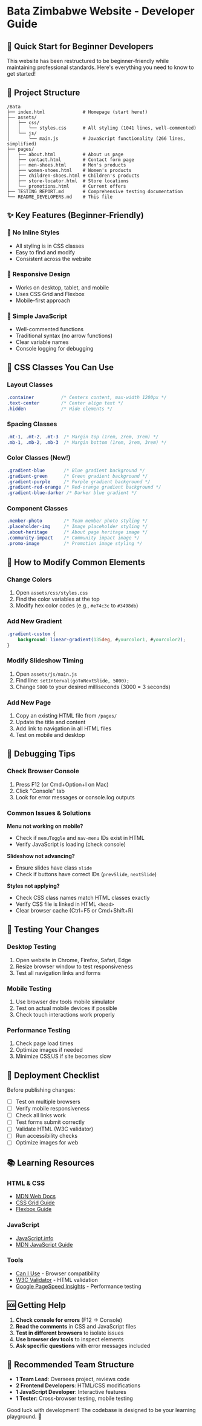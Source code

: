 # Bata Zimbabwe Website - Developer Guide

## 🚀 Quick Start for Beginner Developers

This website has been restructured to be beginner-friendly while maintaining professional standards. Here's everything you need to know to get started!

## 📁 Project Structure

```
/Bata
├── index.html              # Homepage (start here!)
├── assets/
│   ├── css/
│   │   └── styles.css      # All styling (1041 lines, well-commented)
│   └── js/
│       └── main.js         # JavaScript functionality (266 lines, simplified)
├── pages/
│   ├── about.html          # About us page
│   ├── contact.html        # Contact form page
│   ├── men-shoes.html      # Men's products
│   ├── women-shoes.html    # Women's products
│   ├── children-shoes.html # Children's products
│   ├── store-locator.html  # Store locations
│   └── promotions.html     # Current offers
├── TESTING_REPORT.md       # Comprehensive testing documentation
└── README_DEVELOPERS.md    # This file
```

## ✨ Key Features (Beginner-Friendly)

### 🎯 **No Inline Styles**
- All styling is in CSS classes
- Easy to find and modify
- Consistent across the website

### 📱 **Responsive Design**
- Works on desktop, tablet, and mobile
- Uses CSS Grid and Flexbox
- Mobile-first approach

### 🔧 **Simple JavaScript**
- Well-commented functions
- Traditional syntax (no arrow functions)
- Clear variable names
- Console logging for debugging

## 🎨 CSS Classes You Can Use

### Layout Classes
```css
.container          /* Centers content, max-width 1200px */
.text-center        /* Center align text */
.hidden             /* Hide elements */
```

### Spacing Classes
```css
.mt-1, .mt-2, .mt-3  /* Margin top (1rem, 2rem, 3rem) */
.mb-1, .mb-2, .mb-3  /* Margin bottom (1rem, 2rem, 3rem) */
```

### Color Classes (New!)
```css
.gradient-blue       /* Blue gradient background */
.gradient-green      /* Green gradient background */
.gradient-purple     /* Purple gradient background */
.gradient-red-orange /* Red-orange gradient background */
.gradient-blue-darker /* Darker blue gradient */
```

### Component Classes
```css
.member-photo        /* Team member photo styling */
.placeholder-img     /* Image placeholder styling */
.about-heritage      /* About page heritage image */
.community-impact    /* Community impact image */
.promo-image         /* Promotion image styling */
```

## 🔧 How to Modify Common Elements

### Change Colors
1. Open `assets/css/styles.css`
2. Find the color variables at the top
3. Modify hex color codes (e.g., `#e74c3c` to `#3498db`)

### Add New Gradient
```css
.gradient-custom {
    background: linear-gradient(135deg, #yourcolor1, #yourcolor2);
}
```

### Modify Slideshow Timing
1. Open `assets/js/main.js`
2. Find line: `setInterval(goToNextSlide, 5000);`
3. Change `5000` to your desired milliseconds (3000 = 3 seconds)

### Add New Page
1. Copy an existing HTML file from `/pages/`
2. Update the title and content
3. Add link to navigation in all HTML files
4. Test on mobile and desktop

## 🐛 Debugging Tips

### Check Browser Console
1. Press F12 (or Cmd+Option+I on Mac)
2. Click "Console" tab
3. Look for error messages or console.log outputs

### Common Issues & Solutions

**Menu not working on mobile?**
- Check if `menuToggle` and `nav-menu` IDs exist in HTML
- Verify JavaScript is loading (check console)

**Slideshow not advancing?**
- Ensure slides have class `slide`
- Check if buttons have correct IDs (`prevSlide`, `nextSlide`)

**Styles not applying?**
- Check CSS class names match HTML classes exactly
- Verify CSS file is linked in HTML `<head>`
- Clear browser cache (Ctrl+F5 or Cmd+Shift+R)

## 📱 Testing Your Changes

### Desktop Testing
1. Open website in Chrome, Firefox, Safari, Edge
2. Resize browser window to test responsiveness
3. Test all navigation links and forms

### Mobile Testing
1. Use browser dev tools mobile simulator
2. Test on actual mobile devices if possible
3. Check touch interactions work properly

### Performance Testing
1. Check page load times
2. Optimize images if needed
3. Minimize CSS/JS if site becomes slow

## 🚀 Deployment Checklist

Before publishing changes:
- [ ] Test on multiple browsers
- [ ] Verify mobile responsiveness
- [ ] Check all links work
- [ ] Test forms submit correctly
- [ ] Validate HTML (W3C validator)
- [ ] Run accessibility checks
- [ ] Optimize images for web

## 📚 Learning Resources

### HTML & CSS
- [MDN Web Docs](https://developer.mozilla.org/en-US/docs/Web/HTML)
- [CSS Grid Guide](https://css-tricks.com/snippets/css/complete-guide-grid/)
- [Flexbox Guide](https://css-tricks.com/snippets/css/a-guide-to-flexbox/)

### JavaScript
- [JavaScript.info](https://javascript.info/)
- [MDN JavaScript Guide](https://developer.mozilla.org/en-US/docs/Web/JavaScript/Guide)

### Tools
- [Can I Use](https://caniuse.com/) - Browser compatibility
- [W3C Validator](https://validator.w3.org/) - HTML validation
- [Google PageSpeed Insights](https://pagespeed.web.dev/) - Performance testing

## 🆘 Getting Help

1. **Check console for errors** (F12 → Console)
2. **Read the comments** in CSS and JavaScript files
3. **Test in different browsers** to isolate issues
4. **Use browser dev tools** to inspect elements
5. **Ask specific questions** with error messages included

## 🎯 Recommended Team Structure

- **1 Team Lead**: Oversees project, reviews code
- **2 Frontend Developers**: HTML/CSS modifications
- **1 JavaScript Developer**: Interactive features
- **1 Tester**: Cross-browser testing, mobile testing

Good luck with development! The codebase is designed to be your learning playground. 🚀
